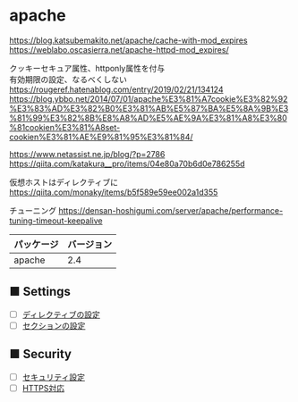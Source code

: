 # apache
https://blog.katsubemakito.net/apache/cache-with-mod_expires  
https://weblabo.oscasierra.net/apache-httpd-mod_expires/  
  
クッキーセキュア属性、httponly属性を付与  
有効期限の設定、なるべくしない  
https://rougeref.hatenablog.com/entry/2019/02/21/134124  
https://blog.ybbo.net/2014/07/01/apache%E3%81%A7cookie%E3%82%92%E3%83%AD%E3%82%B0%E3%81%AB%E5%87%BA%E5%8A%9B%E3%81%99%E3%82%8B%E8%A8%AD%E5%AE%9A%E3%81%A8%E3%80%81cookien%E3%81%A8set-cookien%E3%81%AE%E9%81%95%E3%81%84/  
  
https://www.netassist.ne.jp/blog/?p=2786  
https://qiita.com/katakura__pro/items/04e80a70b6d0e786255d  
  
仮想ホストはディレクティブに  
https://qiita.com/monaky/items/b5f589e59ee002a1d355  
  
チューニング
https://densan-hoshigumi.com/server/apache/performance-tuning-timeout-keepalive  

|パッケージ|バージョン|
|:---|:---|
|apache|2.4|

## ■ Settings
- [ ] [ディレクティブの設定](https://github.com/thetaru/memorandum/tree/master/OS/Linux/CentOS8/apache/directive)
- [ ] [セクションの設定](https://github.com/thetaru/memorandum/tree/master/OS/Linux/CentOS8/apache/section)
## ■ Security
- [ ] [セキュリティ設定](https://github.com/thetaru/memorandum/tree/master/OS/Linux/CentOS8/apache/security)
- [ ] [HTTPS対応](https://github.com/thetaru/memorandum/tree/master/OS/Linux/CentOS8/apache/ssl)
